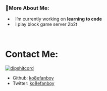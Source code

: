### 🧐More About Me:

- &nbsp; I’m currently working on **learning to code**
- &nbsp; I play block game server 2b2t
<br>

# Contact Me:

[![dipshitcord](https://discord.c99.nl/widget/theme-2/189527265183268876.png)](https://discord.com/users/189527265183268876)
- Github: [ko8efanboy](https://github.com/ko8efanboy)
- Twitter: [ko8efanboy](https://twitter.com/Ko8efanboy)
